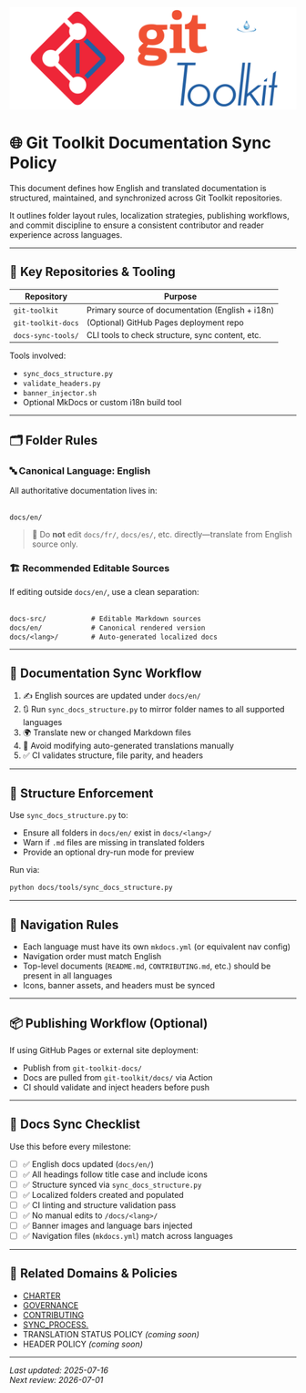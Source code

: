 ![toolkit-logo-banner.png](../docs/assets/toolkit-logo-banner.png)

# 🌐 Git Toolkit Documentation Sync Policy

This document defines how English and translated documentation is structured, maintained, and synchronized across Git Toolkit repositories.

It outlines folder layout rules, localization strategies, publishing workflows, and commit discipline to ensure a consistent contributor and reader experience across languages.

---

## 🧭 Key Repositories & Tooling

| Repository         | Purpose                                          |
|--------------------|--------------------------------------------------|
| `git-toolkit`      | Primary source of documentation (English + i18n) |
| `git-toolkit-docs` | (Optional) GitHub Pages deployment repo          |
| `docs-sync-tools/` | CLI tools to check structure, sync content, etc. |

Tools involved:
- `sync_docs_structure.py`
- `validate_headers.py`
- `banner_injector.sh`
- Optional MkDocs or custom i18n build tool

---

## 🗂 Folder Rules

### 🔤 Canonical Language: English

All authoritative documentation lives in:

```

docs/en/

```

> 📢 Do **not** edit `docs/fr/`, `docs/es/`, etc. directly—translate from English source only.

### 🏗 Recommended Editable Sources

If editing outside `docs/en/`, use a clean separation:

```

docs-src/           # Editable Markdown sources
docs/en/            # Canonical rendered version
docs/<lang>/        # Auto-generated localized docs

````

---

## 🔄 Documentation Sync Workflow

1. ✍️ English sources are updated under `docs/en/`
2. 🔃 Run `sync_docs_structure.py` to mirror folder names to all supported languages
3. 🌍 Translate new or changed Markdown files
4. 🚫 Avoid modifying auto-generated translations manually
5. ✅ CI validates structure, file parity, and headers

---

## 🧠 Structure Enforcement

Use `sync_docs_structure.py` to:

- Ensure all folders in `docs/en/` exist in `docs/<lang>/`
- Warn if `.md` files are missing in translated folders
- Provide an optional dry-run mode for preview

Run via:

```bash
python docs/tools/sync_docs_structure.py
````

---

## 📄 Navigation Rules

* Each language must have its own `mkdocs.yml` (or equivalent nav config)
* Navigation order must match English
* Top-level documents (`README.md`, `CONTRIBUTING.md`, etc.) should be present in all languages
* Icons, banner assets, and headers must be synced

---

## 📦 Publishing Workflow (Optional)

If using GitHub Pages or external site deployment:

* Publish from `git-toolkit-docs/`
* Docs are pulled from `git-toolkit/docs/` via Action
* CI should validate and inject headers before push

---

## 🧾 Docs Sync Checklist

Use this before every milestone:

* [ ] ✅ English docs updated (`docs/en/`)
* [ ] ✅ All headings follow title case and include icons
* [ ] ✅ Structure synced via `sync_docs_structure.py`
* [ ] ✅ Localized folders created and populated
* [ ] ✅ CI linting and structure validation pass
* [ ] ✅ No manual edits to `/docs/<lang>/`
* [ ] ✅ Banner images and language bars injected
* [ ] ✅ Navigation files (`mkdocs.yml`) match across languages

---

## 🔗 Related Domains & Policies

* [CHARTER](../CHARTER.md)
* [GOVERNANCE](./GOVERNANCE.md)
* [CONTRIBUTING](./CONTRIBUTING.md)
* [SYNC\_PROCESS.](./SYNC_PROCESS.md)
* TRANSLATION STATUS POLICY *(coming soon)*
* HEADER POLICY *(coming soon)*

---

_Last updated: 2025-07-16_<br>
_Next review: 2026-07-01_
